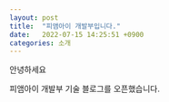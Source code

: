 ```yaml
---
layout: post
title:  "피앰아이 개발부입니다."
date:   2022-07-15 14:25:51 +0900
categories: 소개
---
```


안녕하세요

피앰아이 개발부 기술 블로그를 오픈했습니다.


[jekyll-docs]: https://jekyllrb.com/docs/home
[jekyll-gh]:   https://github.com/jekyll/jekyll
[jekyll-talk]: https://talk.jekyllrb.com/
